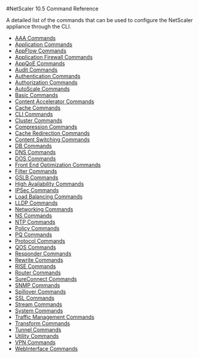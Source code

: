 #NetScaler 10.5  Command Reference



A detailed list of the commands that can be used to configure the NetScaler appliance through the CLI.





<ul><li><a href="../aaa/aaa-commands/">AAA Commands</a></li><li><a href="../app/application-commands/">Application Commands</a></li><li><a href="../appflow/appflow-commands/">AppFlow Commands</a></li><li><a href="../appfw/application-firewall-commands/">Application Firewall Commands</a></li><li><a href="../appqoe/appqoe-commands/">AppQoE Commands</a></li><li><a href="../audit/audit-commands/">Audit Commands</a></li><li><a href="../authentication/authentication-commands/">Authentication Commands</a></li><li><a href="../authorization/authorization-commands/">Authorization Commands</a></li><li><a href="../autoscale/autoscale-commands/">AutoScale Commands</a></li><li><a href="../basic/basic-commands/">Basic Commands</a></li><li><a href="../ca/content-accelerator-commands/">Content Accelerator Commands</a></li><li><a href="../cache/cache-commands/">Cache Commands</a></li><li><a href="../cli/cli-commands/">CLI Commands</a></li><li><a href="../cluster/cluster-commands/">Cluster Commands</a></li><li><a href="../cmp/compression-commands/">Compression Commands</a></li><li><a href="../cr/cache-redirection-commands/">Cache Redirection Commands</a></li><li><a href="../cs/content-switching-commands/">Content Switching Commands</a></li><li><a href="../db/db-commands/">DB Commands</a></li><li><a href="../dns/dns-commands/">DNS Commands</a></li><li><a href="../dos/dos-commands/">DOS Commands</a></li><li><a href="../feo/front-end-optimization-commands/">Front End Optimization Commands</a></li><li><a href="../filter/filter-commands/">Filter Commands</a></li><li><a href="../gslb/gslb-commands/">GSLB Commands</a></li><li><a href="../ha/high-availability-commands/">High Availability Commands</a></li><li><a href="../ipsec/ipsec-commands/">IPSec Commands</a></li><li><a href="../lb/load-balancing-commands/">Load Balancing Commands</a></li><li><a href="../lldp/lldp-commands/">LLDP Commands</a></li><li><a href="../network/networking-commands/">Networking Commands</a></li><li><a href="../ns/ns-commands/">NS Commands</a></li><li><a href="../ntp/ntp-commands/">NTP Commands</a></li><li><a href="../policy/policy-commands/">Policy Commands</a></li><li><a href="../pq/pq-commands/">PQ Commands</a></li><li><a href="../protocol/protocol-commands/">Protocol Commands</a></li><li><a href="../qos/qos-commands/">QOS Commands</a></li><li><a href="../responder/responder-commands/">Responder Commands</a></li><li><a href="../rewrite/rewrite-commands/">Rewrite Commands</a></li><li><a href="../rise/rise-commands/">RISE Commands</a></li><li><a href="../router/router-commands/">Router Commands</a></li><li><a href="../sc/router-commands/">SureConnect Commands</a></li><li><a href="../snmp/snmp-commands/">SNMP Commands</a></li><li><a href="../spillover/spillover-commands/">Spillover Commands</a></li><li><a href="../ssl/ssl-commands/">SSL Commands</a></li><li><a href="../stream/stream-commands/">Stream Commands</a></li><li><a href="../system/system-commands/">System Commands</a></li><li><a href="../tm/traffic-management-commands/">Traffic Management Commands</a></li><li><a href="../transform/transform-commands/">Transform Commands</a></li><li><a href="../tunnel/tunnel-commands/">Tunnel Commands</a></li><li><a href="../utility/utility-commands/">Utility Commands</a></li><li><a href="../vpn/vpn-commands/">VPN Commands</a></li><li><a href="../wi/webinterface-commands/">WebInterface Commands</a></li></ul></div></div></body></html>
